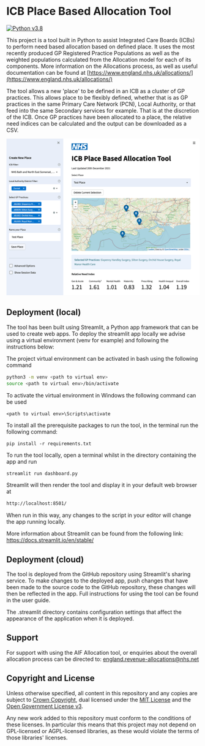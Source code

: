 # ICB Place Based Allocation Tool

[![Python v3.8](https://img.shields.io/badge/python-v3.8-blue.svg)](https://www.python.org/downloads/release/python-380/)

This project is a tool built in Python to assist Integrated Care Boards (ICBs) to perform need based allocation based on defined place. It uses the most recently produced GP Registered Practice Populations as well as the weighted populations calculated from the Allocation model for each of its components. More information on the Allocations process, as well as useful documentation can be found at [https://www.england.nhs.uk/allocations/](https://www.england.nhs.uk/allocations/)

The tool allows a new 'place' to be defined in an ICB as a cluster of GP practices. This allows place to be flexibly defined, whether that is as GP practices in the same Primary Care Network (PCN), Local Authority, or that feed into the same Secondary services for example. That is at the discretion of the ICB. Once GP practices have been allocated to a place, the relative need indices can be calculated and the output can be downloaded as a CSV.

![ICB Place Based Allocation Tool](/docs/screenshot-min.png?raw=true "ICB Place Based Allocation Tool")

## Deployment (local)

The tool has been built using Streamlit, a Python app framework that can be used to create web apps. To deploy the streamlit app locally we advise using a virtual environment (venv for example) and following the instructions below:

The project virtual environment can be activated in bash using the following command

```bash
python3 -m venv <path to virtual env>
source <path to virtual env>/bin/activate
```

To activate the virtual environment in Windows the following command can be used

```shell
<path to virtual env>\Scripts\activate
```

To install all the prerequisite packages to run the tool, in the terminal run the following command:

```shell
pip install -r requirements.txt
```

To run the tool locally, open a terminal whilst in the directory containing the app and run

```bash
streamlit run dashboard.py
```

Streamlit will then render the tool and display it in your default web browser at

```bash
http://localhost:8501/
```

When run in this way, any changes to the script in your editor will change the app running locally.

More information about Streamlit can be found from the following link:
https://docs.streamlit.io/en/stable/

## Deployment (cloud)

The tool is deployed from the GitHub repository using Streamlit's sharing service. To make changes to the deployed app, push changes that have been made to the source code to the GitHub repository, these changes will then be reflected in the app. Full instructions for using the tool can be found in the user guide.

The .streamlit directory contains configuration settings that affect the appearance of the application when it is deployed.

## Support

For support with using the AIF Allocation tool, or enquiries about the overall allocation process can be directed to: [england.revenue-allocations@nhs.net](mailto:england.revenue-allocations@nhs.net)

## Copyright and License

Unless otherwise specified, all content in this repository and any copies are subject to [Crown Copyright](http://www.nationalarchives.gov.uk/information-management/re-using-public-sector-information/copyright-and-re-use/crown-copyright/), dual licensed under the [MIT License](./LICENSE) and the [Open Government License v3](./LICENSE).

Any new work added to this repository must conform to the conditions of these licenses. In particular this means that this project may not depend on GPL-licensed or AGPL-licensed libraries, as these would violate the terms of those libraries' licenses.
